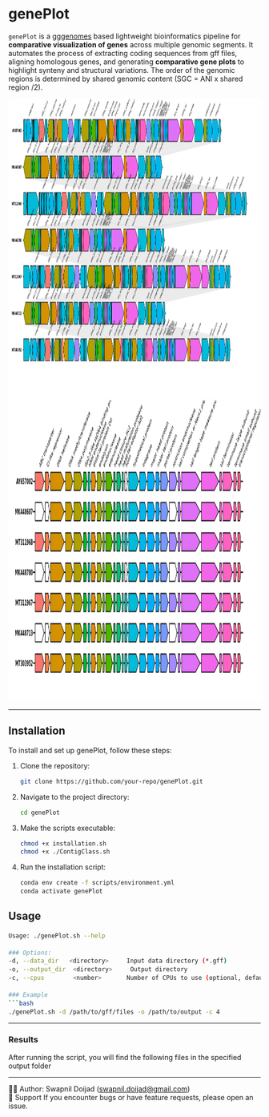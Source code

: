 # genePlot
`genePlot` is a [gggenomes](https://thackl.github.io/gggenomes/) based lightweight bioinformatics pipeline for **comparative visualization of genes** across multiple genomic segments.  It automates the process of extracting coding sequences from gff files, aligning homologous genes, and generating **comparative gene plots** to highlight synteny and structural variations. The order of the genomic regions is determined by shared genomic content (SGC = ANI x shared region /2). 

<div align="center">
  <img src="test_results/genePlot.coordinates.png" alt="Contig Classification Flowchart" width="700" height="600">
</div>

<div align="center">
  <img src="test_results/genePlot.genes.png" alt="Contig Classification Flowchart" width="700" height="600">
</div>

---
## Installation
To install and set up genePlot, follow these steps:

1. Clone the repository:
   ```bash
   git clone https://github.com/your-repo/genePlot.git
   ```
2. Navigate to the project directory:
   ```bash
   cd genePlot
   ```
3. Make the scripts executable:
   ```bash
   chmod +x installation.sh
   chmod +x ./ContigClass.sh
   ```

4. Run the installation script:
	```bash
	conda env create -f scripts/environment.yml
	conda activate genePlot
	```

## Usage
```bash
Usage: ./genePlot.sh --help

### Options:
-d, --data_dir   <directory>     Input data directory (*.gff)
-o, --output_dir  <directory>     Output directory
-c, --cpus        <number>       Number of CPUs to use (optional, default: 4)

### Example
```bash
./genePlot.sh -d /path/to/gff/files -o /path/to/output -c 4
```

---
### Results
After running the script, you will find the following files in the specified output folder

---
🧑‍💻 Author: Swapnil Doijad (swapnil.doijad@gmail.com)  
🙋 Support If you encounter bugs or have feature requests, please open an issue.